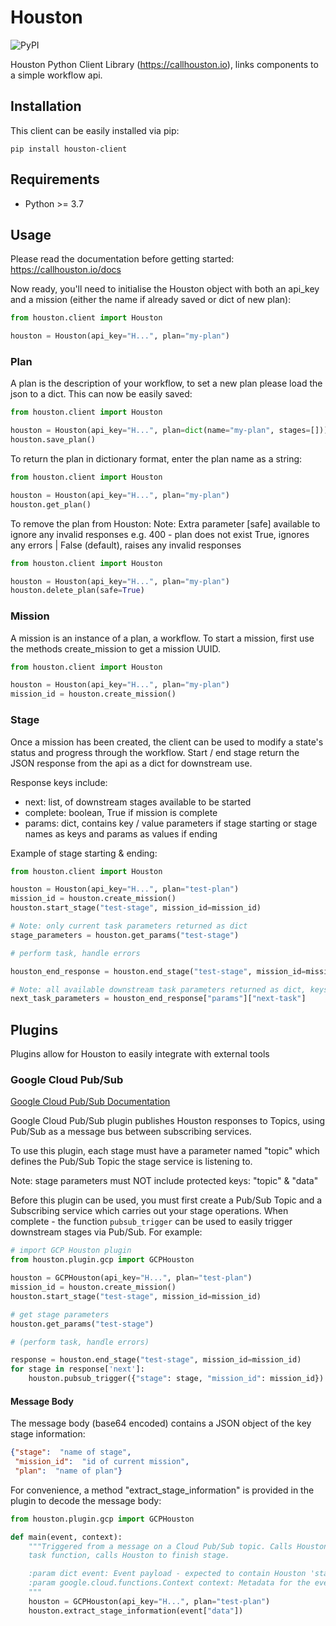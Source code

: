 # Houston

![PyPI](https://img.shields.io/pypi/v/houston-client)

Houston Python Client Library (https://callhouston.io), links components to a simple workflow api.


## Installation

This client can be easily installed via pip:

```commandline
pip install houston-client
```

## Requirements

- Python >= 3.7


## Usage

Please read the documentation before getting started: https://callhouston.io/docs

Now ready, you'll need to initialise the Houston object with both an api_key and a mission 
(either the name if already saved or dict of new plan):

```python
from houston.client import Houston

houston = Houston(api_key="H...", plan="my-plan")
```

### Plan

A plan is the description of your workflow, to set a new plan please load the json to a dict. 
This can now be easily saved:


```python
from houston.client import Houston

houston = Houston(api_key="H...", plan=dict(name="my-plan", stages=[]))
houston.save_plan()
```

To return the plan in dictionary format, enter the plan name as a string:

```python
from houston.client import Houston

houston = Houston(api_key="H...", plan="my-plan")
houston.get_plan()
```

To remove the plan from Houston:
Note: Extra parameter [safe] available to ignore any invalid responses e.g. 400 - plan does not exist
      True, ignores any errors | False (default), raises any invalid responses 
      
```python
from houston.client import Houston

houston = Houston(api_key="H...", plan="my-plan")
houston.delete_plan(safe=True)
```

### Mission

A mission is an instance of a plan, a workflow. To start a mission, first use the methods create_mission to get a 
mission UUID.

```python
from houston.client import Houston

houston = Houston(api_key="H...", plan="my-plan")
mission_id = houston.create_mission()
```

### Stage

Once a mission has been created, the client can be used to modify a state's status and progress through the workflow. 
Start / end stage return the JSON response from the api as a dict for downstream use. 

Response keys include: 

- next: list, of downstream stages available to be started
- complete: boolean, True if mission is complete
- params: dict, contains key / value parameters if stage starting or stage names as keys and params as values if ending

Example of stage starting & ending:

```python
from houston.client import Houston

houston = Houston(api_key="H...", plan="test-plan")
mission_id = houston.create_mission()
houston.start_stage("test-stage", mission_id=mission_id)

# Note: only current task parameters returned as dict
stage_parameters = houston.get_params("test-stage")

# perform task, handle errors

houston_end_response = houston.end_stage("test-stage", mission_id=mission_id)

# Note: all available downstream task parameters returned as dict, keys are names of stages, values are dict of params 
next_task_parameters = houston_end_response["params"]["next-task"]

```

## Plugins

Plugins allow for Houston to easily integrate with external tools

### Google Cloud Pub/Sub

[Google Cloud Pub/Sub Documentation](https://cloud.google.com/pubsub/docs/overview)

Google Cloud Pub/Sub plugin publishes Houston responses to Topics, using Pub/Sub as a message bus between subscribing 
services.

To use this plugin, each stage must have a parameter named "topic" which defines the Pub/Sub Topic the stage service is 
listening to. 

Note: stage parameters must NOT include protected keys: "topic" & "data"

Before this plugin can be used, you must first create a Pub/Sub Topic and a Subscribing service which carries out your 
stage operations. When complete - the function `pubsub_trigger` can be used to easily trigger downstream 
stages via Pub/Sub. For example:

```python
# import GCP Houston plugin
from houston.plugin.gcp import GCPHouston

houston = GCPHouston(api_key="H...", plan="test-plan")
mission_id = houston.create_mission()
houston.start_stage("test-stage", mission_id=mission_id)

# get stage parameters
houston.get_params("test-stage")

# (perform task, handle errors)

response = houston.end_stage("test-stage", mission_id=mission_id)
for stage in response['next']:
    houston.pubsub_trigger({"stage": stage, "mission_id": mission_id})
```

#### Message Body

The message body (base64 encoded) contains a JSON object of the key stage information:

```json
{"stage":  "name of stage",
 "mission_id":  "id of current mission",
 "plan":  "name of plan"}
```

For convenience, a method "extract_stage_information" is provided in the plugin to decode the message body: 

```python
from houston.plugin.gcp import GCPHouston

def main(event, context):
    """Triggered from a message on a Cloud Pub/Sub topic. Calls Houston to start stage named in event payload, executes
    task function, calls Houston to finish stage.

    :param dict event: Event payload - expected to contain Houston 'stage' and 'mission_id'.
    :param google.cloud.functions.Context context: Metadata for the event.
    """
    houston = GCPHouston(api_key="H...", plan="test-plan")
    houston.extract_stage_information(event["data"])
```
